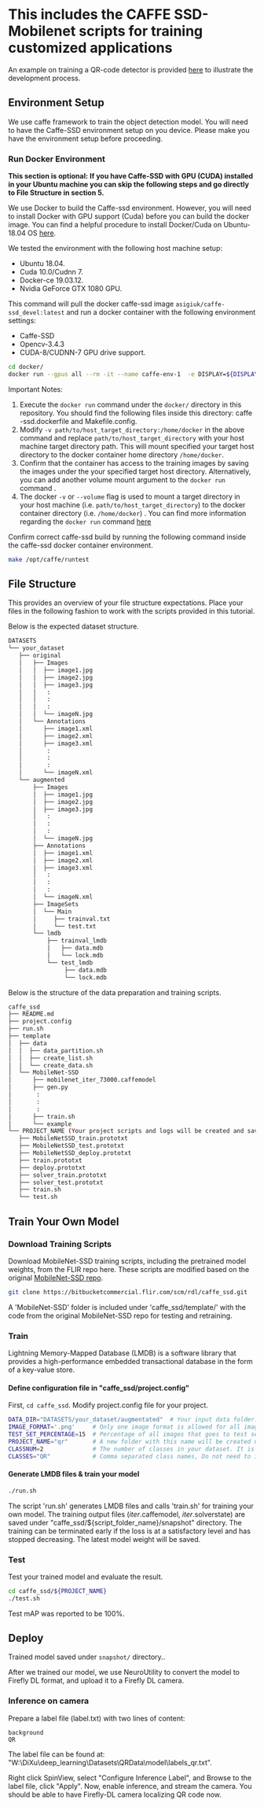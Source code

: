 # This includes the CAFFE SSD-Mobilenet scripts for training customized applications

An example on training a QR-code detector is provided [here](https://confluencecommercial.flir.com/display/IISRT/%5BSimplified%5D+QR+Code+Localization+Development+Process) to illustrate the development process.

## Environment Setup

We use caffe framework to train the object detection model. You will need to have the Caffe-SSD environment setup on you device. Please make you have the environment setup before proceeding. 

### Run Docker Environment
**This section is optional:**
**If you have Caffe-SSD with GPU (CUDA) installed in your Ubuntu machine you can skip the following steps and go directly to File Structure in section 5.**

We use Docker to build the Caffe-ssd environment. However, you will need to install Docker with GPU support (Cuda) before you can build the docker image. You can find a helpful procedure to install Docker/Cuda on Ubuntu-18.04 OS [here](https://confluencecommercial.flir.com/display/IISRT/Installation+guide+for+Docker-ce%2C+Cuda+and+Nvidia-drivers).

We tested the environment with the following host machine setup:
- Ubuntu 18.04.
- Cuda 10.0/Cudnn 7.
- Docker-ce 19.03.12.
- Nvidia GeForce GTX 1080 GPU.

This command will pull the docker caffe-ssd image `asigiuk/caffe-ssd_devel:latest` and run a docker container with the following environment settings:
  - Caffe-SSD
  - Opencv-3.4.3
  - CUDA-8/CUDNN-7 GPU drive support.

```bash
cd docker/
docker run --gpus all --rm -it --name caffe-env-1  -e DISPLAY=${DISPLAY}  --net=host  --privileged --shm-size=2g --ulimit memlock=-1 --ulimit stack=67108864  -v /dev:/dev -v path/to/host_target_directory:/home/docker asigiuk/caffe-ssd_devel:latest
```

Important Notes:
1. Execute the `docker run` command under the `docker/` directory in this repository. You should find the following files inside this directory: caffe -ssd.dockerfile and Makefile.config.
2. Modify `-v path/to/host_target_directory:/home/docker` in the above command and replace `path/to/host_target_directory` with your host machine target directory path. This will mount specified your target host directory to the docker container home directory `/home/docker`.
3. Confirm that the container has access to the training images by saving the images under the your specified target host directory. Alternatively, you can add another volume mount argument to the `docker run` command .
4. The docker `-v` or `--volume` flag is used to mount a target directory in your host machine (i.e. `path/to/host_target_directory`) to the docker container directory (i.e. `/home/docker`) . You can find more information regarding the `docker run` command [here](https://docs.docker.com/engine/reference/commandline/run/#mount-volume--v---read-only)  

Confirm correct caffe-ssd build by running the following command inside the caffe-ssd docker container environment.
```bash
make /opt/caffe/runtest
```


## File Structure
This provides an overview of your file structure expectations. Place your files in the following fashion to work with the scripts provided in this tutorial.

Below is the expected dataset structure.
```bash
DATASETS     
└── your_dataset
   ├── original
   │   ├── Images
   │   │  ├── image1.jpg
   │   │  ├── image2.jpg
   │   │  ├── image3.jpg
   │   │   :
   │   │   :
   │   │   :   
   │   │  └── imageN.jpg
   │   └── Annotations
   │      ├── image1.xml
   │      ├── image2.xml
   │      ├── image3.xml
   │       :
   │       :
   │       :   
   │      └── imageN.xml
   └── augmented
       ├── Images
       │  ├── image1.jpg
       │  ├── image2.jpg
       │  ├── image3.jpg
       │   :
       │   :
       │   :   
       │  └── imageN.jpg
       ├── Annotations
       │  ├── image1.xml
       │  ├── image2.xml
       │  ├── image3.xml
       │   :
       │   :
       │   :   
       │  └── imageN.xml
       ├── ImageSets
       │  └── Main
       │     ├── trainval.txt
       │     └── test.txt
       └── lmdb
           ├── trainval_lmdb
           │   ├── data.mdb
           │   └── lock.mdb
           └── test_lmdb
                ├── data.mdb
                └── lock.mdb
```

Below is the structure of the data preparation and training scripts.
```bash
caffe_ssd     
├── README.md
├── project.config
├── run.sh
├── template
│  ├── data
│  │  ├── data_partition.sh
│  │  ├── create_list.sh
│  │  └── create_data.sh
│  └── MobileNet-SSD
│      ├── mobilenet_iter_73000.caffemodel
│      ├── gen.py   
│       :
│       :
│       :
│      ├── train.sh
│      └── example
└── PROJECT_NAME (Your project scripts and logs will be created and saved under this folder)
   ├── MobileNetSSD_train.prototxt
   ├── MobileNetSSD_test.prototxt
   ├── MobileNetSSD_deploy.prototxt
   ├── train.prototxt
   ├── deploy.prototxt
   ├── solver_train.prototxt
   ├── solver_test.prototxt
   ├── train.sh
   └── test.sh
```

## Train Your Own Model
### Download Training Scripts
Download MobileNet-SSD training scripts, including the pretrained model weights, from the FLIR repo here.  These scripts are modified based on the original [MobileNet-SSD repo](https://github.com/chuanqi305/MobileNet-SSD).

```bash
git clone https://bitbucketcommercial.flir.com/scm/rdl/caffe_ssd.git
```
A 'MobileNet-SSD' folder is included under 'caffe_ssd/template/' with the code from the original MobileNet-SSD repo for testing and retraining.

### Train
Lightning Memory-Mapped Database (LMDB) is a software library that provides a high-performance embedded transactional database in the form of a key-value store.

#### Define configuration file in "caffe_ssd/project.config"
First, `cd caffe_ssd`. Modify project.config file for your project.  

```bash
DATA_DIR="DATASETS/your_dataset/augmentated"  # Your input data folder.
IMAGE_FORMAT='.png'     # Only one image format is allowed for all images. Please convert your images into the same format, i.e., one of 'jpg', 'png', and 'bmp' format.
TEST_SET_PERCENTAGE=15  # Percentage of all images that goes to test set, the rest will go to trainval set.
PROJECT_NAME="qr"       # A new folder with this name will be created under caffe_ssd/.
CLASSNUM=2              # The number of classes in your dataset. It is also reflected in "labelmap.prototxt" # In the case of the QR code example, there are 2 classes, background and QR. So CLASSNUM is 2.
CLASSES="QR"            # Comma separated class names, Do not need to include the background class.
```

#### Generate LMDB files & train your model

```bash
./run.sh
```
The script 'run.sh' generates LMDB files and calls 'train.sh' for training your own model. The training output files (*_iter_*.caffemodel, *_iter_*.solverstate) are saved under "caffe_ssd/${script_folder_name}/snapshot" directory.
The training can be terminated early if the loss is at a satisfactory level and has stopped decreasing. The latest model weight will be saved.

### Test
Test your trained model and evaluate the result.
```bash
cd caffe_ssd/${PROJECT_NAME}
./test.sh
```
Test mAP was reported to be 100%.


## Deploy
Trained model saved under `snapshot/` directory..

After we trained our model, we use NeuroUtility to convert the model to Firefly DL format, and upload it to a Firefly DL camera.

### Inference on camera
Prepare a label file (label.txt) with two lines of content:
```
background
QR
```
The label file can be found at: "W:\DiXu\deep_learning\Datasets\QRData\model\labels_qr.txt".

Right click SpinView, select "Configure Inference Label", and Browse to the label file, click "Apply". Now, enable inference, and stream the camera. You should be able to have Firefly-DL camera localizing QR code now.

